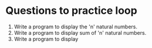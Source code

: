 # Questions to practice loop

1. Write a program to display the 'n' natural numbers.
2. Write a program to display sum of 'n' natural numbers.
3. Write a program to display
